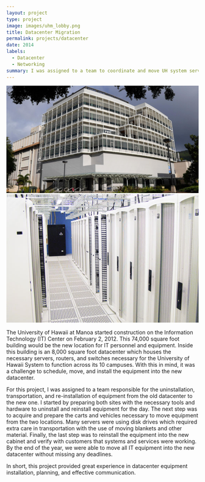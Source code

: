 ```yaml
---
layout: project
type: project
image: images/uhm_lobby.png
title: Datacenter Migration
permalink: projects/datacenter
date: 2014
labels:
  - Datacenter
  - Networking
summary: I was assigned to a team to coordinate and move UH system servers to the newly built University IT building.
---
```


<div class="ui small rounded images">
  <img class="ui image" src="../images/uhm_itc.jpg">
  <img class="ui image" src="../images/uhm_datacenter.jpg">
</div>


The University of Hawaii at Manoa started construction on the Information Technology (IT) Center on February 2, 2012. This 74,000 square foot building would be the new location for IT personnel and equipment. Inside this building is an 8,000 square foot datacenter which houses the necessary servers, routers, and switches necessary for the University of Hawaii System to function across its 10 campuses. With this in mind, it was a challenge to schedule, move, and install the equipment into the new datacenter.

For this project, I was assigned to a team responsible for the uninstallation, transportation, and re-installation of equipment from the old datacenter to the new one. I started by preparing both sites with the necessary tools and hardware to uninstall and reinstall equipment for the day. The next step was to acquire and prepare the carts and vehicles necessary to move equipment from the two locations. Many servers were using disk drives which required extra care in transportation with the use of moving blankets and other material. Finally, the last step was to reinstall the equipment into the new cabinet and verify with customers that systems and services were working. By the end of the year, we were able to move all IT equipment into the new datacenter without missing any deadlines.

In short, this project provided great experience in datacenter equipment installation, planning, and effective communication.


